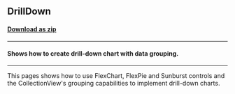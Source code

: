 ## DrillDown
#### [Download as zip](https://grapecity.github.io/DownGit/#/home?url=https://github.com/GrapeCity/ComponentOne-WPF-Samples/tree/master/NET_462/FlexChart/CS/DrillDown)
____
#### Shows how to create drill-down chart with data grouping.
____
This pages shows how to use FlexChart, FlexPie and Sunburst controls and the
CollectionView's grouping capabilities to implement drill-down charts.
